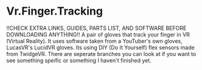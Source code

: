 # Vr.Finger.Tracking
!!CHECK EXTRA LINKS, GUIDES, PARTS LIST, AND SOFTWARE BEFORE DOWNLOADING ANYTHING!! 
A pair of gloves that track your finger in VR (Virtual Reality). 
It uses software taken from a YouTuber's own gloves, LucasVR's LucidVR gloves. 
Its using DIY (Do It Yourself) flex sensors made from TwidgeVR.
There are seperate branches you can look at if you want to see something speific or something I haven't finished yet.

